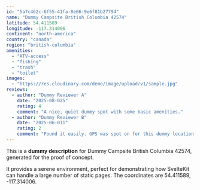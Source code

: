 ```yaml
---
id: "5a7c462c-6f55-41fa-8e66-9e6f81b27794"
name: "Dummy Campsite British Columbia 42574"
latitude: 54.411589
longitude: -117.314006
continent: "north-america"
country: "canada"
region: "british-columbia"
amenities:
  - "ATV-access"
  - "fishing"
  - "trash"
  - "toilet"
images:
  - "https://res.cloudinary.com/demo/image/upload/v1/sample.jpg"
reviews:
  - author: "Dummy Reviewer A"
    date: "2025-08-025"
    rating: 4
    comment: "A nice, quiet dummy spot with some basic amenities."
  - author: "Dummy Reviewer B"
    date: "2025-06-011"
    rating: 2
    comment: "Found it easily. GPS was spot on for this dummy location."
---
```


This is a **dummy description** for Dummy Campsite British Columbia 42574, generated for the proof of concept.

It provides a serene environment, perfect for demonstrating how SvelteKit can handle a large number of static pages. The coordinates are 54.411589, -117.314006.
